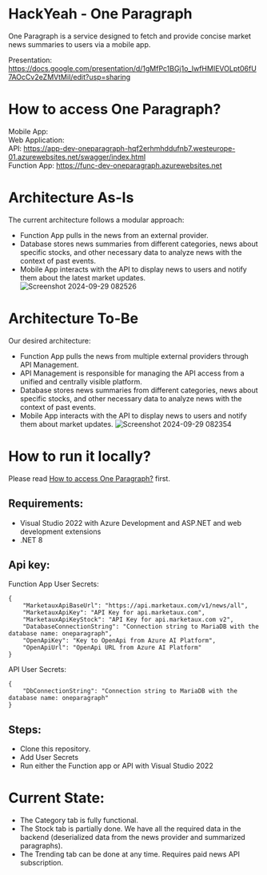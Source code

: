 # HackYeah - One Paragraph
One Paragraph is a service designed to fetch and provide concise market news summaries to users via a mobile app.

Presentation: https://docs.google.com/presentation/d/1gMfPc1BGj1o_IwfHMIEVOLpt06fU7AOcCv2eZMVtMiI/edit?usp=sharing

# How to access One Paragraph?
Mobile App: <br />
Web Application: <br />
API: https://app-dev-oneparagraph-hqf2erhmhddufnb7.westeurope-01.azurewebsites.net/swagger/index.html <br />
Function App: https://func-dev-oneparagraph.azurewebsites.net <br />

# Architecture As-Is
The current architecture follows a modular approach:
- Function App pulls in the news from an external provider.
- Database stores news summaries from different categories, news about specific stocks, and other necessary data to analyze news with the context of past events.
- Mobile App interacts with the API to display news to users and notify them about the latest market updates.
![Screenshot 2024-09-29 082526](https://github.com/user-attachments/assets/8c125dab-ac83-4c4d-9a6c-ffb363b04926)

# Architecture To-Be
Our desired architecture:
- Function App pulls the news from multiple external providers through API Management.
- API Management is responsible for managing the API access from a unified and centrally visible platform.
- Database stores news summaries from different categories, news about specific stocks, and other necessary data to analyze news with the context of past events.
- Mobile App interacts with the API to display news to users and notify them about market updates.
![Screenshot 2024-09-29 082354](https://github.com/user-attachments/assets/90881933-6c53-417b-b5ee-2e19f405721b)

# How to run it locally?
Please read [How to access One Paragraph?](#how-to-access-one-paragraph) first.
## Requirements:
- Visual Studio 2022 with Azure Development and ASP.NET and web development extensions
- .NET 8

## Api key:
Function App User Secrets: <br />
````
{
	"MarketauxApiBaseUrl": "https://api.marketaux.com/v1/news/all",
	"MarketauxApiKey": "API Key for api.marketaux.com",
	"MarketauxApiKeyStock": "API Key for api.marketaux.com v2",
	"DatabaseConnectionString": "Connection string to MariaDB with the database name: oneparagraph",
	"OpenApiKey": "Key to OpenApi from Azure AI Platform",
	"OpenApiUrl": "OpenApi URL from Azure AI Platform"
}
````
API User Secrets: <br />
````
{
	"DbConnectionString": "Connection string to MariaDB with the database name: oneparagraph"
}
````

## Steps:
- Clone this repository.
- Add User Secrets
- Run either the Function app or API with Visual Studio 2022

# Current State:
- The Category tab is fully functional.
- The Stock tab is partially done. We have all the required data in the backend (deserialized data from the news provider and summarized paragraphs).
- The Trending tab can be done at any time. Requires paid news API subscription.
